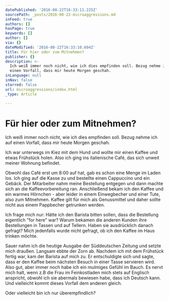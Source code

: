 ```yaml
---
datePublished: '2016-08-22T16:33:11.225Z'
sourcePath: _posts/2016-08-22-microaggressions.md
inFeed: true
authors: []
hasPage: true
keywords: []
author: []
via: {}
dateModified: '2016-08-22T16:33:10.604Z'
title: Für hier oder zum Mitnehmen?
publisher: {}
description: >-
  Ich weiß immer noch nicht, wie ich dies empfinden soll. Bezug nehme ich auf
  einen Vorfall, dass mir heute Morgen geschah.
inLanguage: null
inNav: false
starred: false
url: microaggressions/index.html
_type: Article

---
```

# Für hier oder zum Mitnehmen?

Ich weiß immer noch nicht, wie ich dies empfinden soll. Bezug nehme ich auf einen Vorfall, dass mir heute Morgen geschah.

Ich war unterwegs im Kiez mit dem Hund und wollte mir einen Kaffee und etwas Frühstück holen. Also ich ging ins italienische Café, das sich unweit meiner Wohnung befindet. 

Obwohl das Café erst um 8:00 auf hat, gab es schon eine Menge im Laden los. Ich ging auf die Kasse zu und bestellte einen Cappuccino und ein Gebäck. Der Mitarbeiter nahm meine Bestellung entgegen und dann machte sich an die Kaffeevorbereitung ran. Anschließend bekam ich den Kaffee und ein warmes Hörnchen - aber leider in einem Einwegbecher und einer Tute, also zum Mitnehmen. Kaffee gilt für mich als Genussmittel und daher sollte nicht aus einem Pappbecher getrunken werden.

Ich frage mich nur: Hätte ich den Barista bitten sollen, dass die Bestellung eigentlich "for here" war? Warum bekamen die anderen Kunden ihre Bestellungen in Tassen und auf Tellern. Haben sie ausdrücklich danach gefragt? Mich jedenfalls wurde nicht gefragt, ob ich den Kaffee im Haus trinken möchte.

Sauer nahm ich die heutige Ausgabe der Süddeutschen Zeitung und setzte mich draußen. Langsam ebbte der Zorn ab. Nachdem ich mit dem Frühstück fertig war, kam der Barista auf mich zu. Er entschuldigte sich und sagte, dass er den Kaffee beim nächsten Besuch in einer Tasse servieren wird. Also gut, aber immer noch habe ich ein mulmiges Gefühl im Bauch. Es nervt mich halt, wenn z.B die Frau im Feinkostladen mich stets auf Englisch anspricht, obwohl ich sie abermals bewiesen habe, dass ich Deutsch kann. Und vielleicht kommt dieses Vorfall dem anderen gleich.

Oder vielleicht bin ich nur überempfindlich?